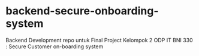 # backend-secure-onboarding-system
Backend Development repo untuk Final Project Kelompok 2 ODP IT BNI 330 :  Secure Customer on-boarding system
